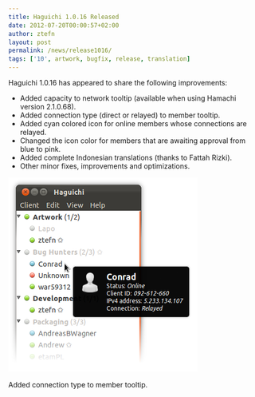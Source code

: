 ```yaml
---
title: Haguichi 1.0.16 Released
date: 2012-07-20T00:00:57+02:00
author: ztefn
layout: post
permalink: /news/release1016/
tags: ['10', artwork, bugfix, release, translation]
---
```

Haguichi 1.0.16 has appeared to share the following improvements:

  * Added capacity to network tooltip (available when using Hamachi version 2.1.0.68).
  * Added connection type (direct or relayed) to member tooltip.
  * Added cyan colored icon for online members whose connections are relayed.
  * Changed the icon color for members that are awaiting approval from blue to pink.
  * Added complete Indonesian translations (thanks to Fattah Rizki).
  * Other minor fixes, improvements and optimizations.

<div class="caption center-text">
  <img title="Member Tooltip" src="/resources/1016-member-tooltip.png" alt="" width="380" height="390" />
  <p class="caption-text">Added connection type to member tooltip.</p>
</div>
